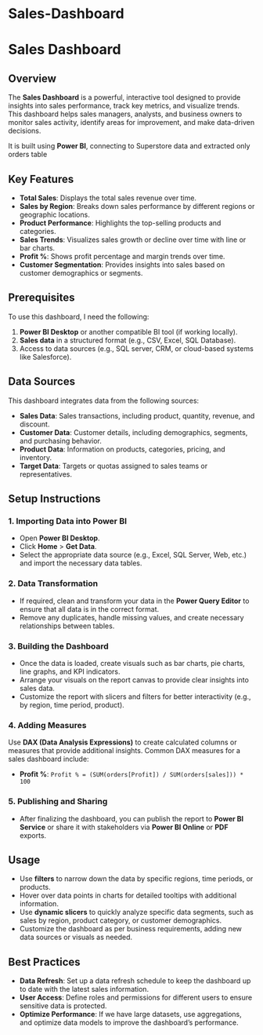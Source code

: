 # Sales-Dashboard


# Sales Dashboard

## Overview

The **Sales Dashboard** is a powerful, interactive tool designed to provide insights into sales performance, track key metrics, and visualize trends. This dashboard helps sales managers, analysts, and business owners to monitor sales activity, identify areas for improvement, and make data-driven decisions.

It is built using **Power BI**, connecting to Superstore data and extracted only orders table 

## Key Features

- **Total Sales**: Displays the total sales revenue over time.
- **Sales by Region**: Breaks down sales performance by different regions or geographic locations.
- **Product Performance**: Highlights the top-selling products and categories.
- **Sales Trends**: Visualizes sales growth or decline over time with line or bar charts.
- **Profit %**: Shows profit percentage and margin trends over time.
- **Customer Segmentation**: Provides insights into sales based on customer demographics or segments.

## Prerequisites

To use this dashboard, I need the following:

1. **Power BI Desktop** or another compatible BI tool (if working locally).
2. **Sales data** in a structured format (e.g., CSV, Excel, SQL Database).
3. Access to data sources (e.g., SQL server, CRM, or cloud-based systems like Salesforce).

## Data Sources

This dashboard integrates data from the following sources:

- **Sales Data**: Sales transactions, including product, quantity, revenue, and discount.
- **Customer Data**: Customer details, including demographics, segments, and purchasing behavior.
- **Product Data**: Information on products, categories, pricing, and inventory.
- **Target Data**: Targets or quotas assigned to sales teams or representatives.

## Setup Instructions

### 1. Importing Data into Power BI

- Open **Power BI Desktop**.
- Click **Home** > **Get Data**.
- Select the appropriate data source (e.g., Excel, SQL Server, Web, etc.) and import the necessary data tables.

### 2. Data Transformation

- If required, clean and transform your data in the **Power Query Editor** to ensure that all data is in the correct format.
- Remove any duplicates, handle missing values, and create necessary relationships between tables.

### 3. Building the Dashboard

- Once the data is loaded, create visuals such as bar charts, pie charts, line graphs, and KPI indicators.
- Arrange your visuals on the report canvas to provide clear insights into sales data.
- Customize the report with slicers and filters for better interactivity (e.g., by region, time period, product).

### 4. Adding Measures

Use **DAX (Data Analysis Expressions)** to create calculated columns or measures that provide additional insights. Common DAX measures for a sales dashboard include:

- **Profit %**: `Profit % = (SUM(orders[Profit]) / SUM(orders[sales])) * 100`

### 5. Publishing and Sharing

- After finalizing the dashboard, you can publish the report to **Power BI Service** or share it with stakeholders via **Power BI Online** or **PDF** exports.

## Usage

- Use **filters** to narrow down the data by specific regions, time periods, or products.
- Hover over data points in charts for detailed tooltips with additional information.
- Use **dynamic slicers** to quickly analyze specific data segments, such as sales by region, product category, or customer demographics.
- Customize the dashboard as per business requirements, adding new data sources or visuals as needed.

## Best Practices

- **Data Refresh**: Set up a data refresh schedule to keep the dashboard up to date with the latest sales information.
- **User Access**: Define roles and permissions for different users to ensure sensitive data is protected.
- **Optimize Performance**: If we have large datasets, use aggregations, and optimize data models to improve the dashboard’s performance.







